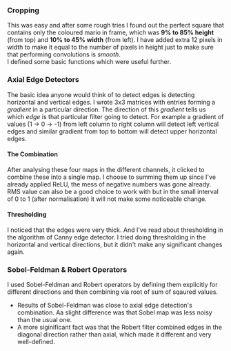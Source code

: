 ### Cropping
This was easy and after some rough tries I found out the perfect square that contains only the coloured mario in frame, which was **9% to 85% height** (from top) and **10% to 45% width** (from left). I have added extra 12 pixels in width to make it equal to the number of pixels in height just to make sure that performing convolutions is _smooth_.</br>
I defined some basic functions which were useful further.
### Axial Edge Detectors
The basic idea anyone would think of to detect edges is detecting horizontal and vertical edges. I wrote 3x3 matrices with entries forming a _gradient_ in a particular direction. The direction of this _gradient_ tells us which _edge_ is that particular filter going to detect. For example a gradient of values (1 -> 0 -> -1) from left column to right column will detect left vertical edges and similar gradient from top to bottom will detect upper horizontal edges.<br>
#### The Combination
After analysing these four maps in the different channels, it clicked to combine these into a single map. I choose to summing them up since I've already applied ReLU, the mess of negative numbers was gone already. RMS value can also be a good choice to work with but in the small interval of 0 to 1 (after normalisation) it will not make some noticeable change.
#### Thresholding
I noticed that the edges were very thick. And I've read about thresholding in the algorithm of Canny edge detector. I tried doing thresholding in the horizontal and vertical directions, but it didn't make any significant changes again.
### Sobel-Feldman & Robert Operators
I used Sobel-Feldman and Robert operators by defining them explicitly for different directions and then combining via root of sum of sqaured values.
- Results of Sobel-Feldman was close to axial edge detection's combination. Aa slight difference was that Sobel map was less noisy than the usual one.
- A more siginificant fact was that the Robert filter combined edges in the diagonal direction rather than axial, which made it different and very well-defined.